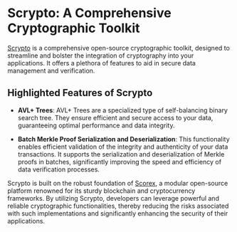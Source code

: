 # Scrypto: A Comprehensive Cryptographic Toolkit

[Scrypto](https://github.com/input-output-hk/scrypto) is a comprehensive open-source cryptographic toolkit, designed to streamline and bolster the integration of cryptography into your applications. It offers a plethora of features to aid in secure data management and verification.

## Highlighted Features of Scrypto

- **AVL+ Trees**: AVL+ Trees are a specialized type of self-balancing binary search tree. They ensure efficient and secure access to your data, guaranteeing optimal performance and data integrity.

- **Batch Merkle Proof Serialization and Deserialization**: This functionality enables efficient validation of the integrity and authenticity of your data transactions. It supports the serialization and deserialization of Merkle proofs in batches, significantly improving the speed and efficiency of data verification processes.

Scrypto is built on the robust foundation of [Scorex](https://github.com/scorexfoundation/scorex), a modular open-source platform renowned for its sturdy blockchain and cryptocurrency frameworks. By utilizing Scrypto, developers can leverage powerful and reliable cryptographic functionalities, thereby reducing the risks associated with such implementations and significantly enhancing the security of their applications.
